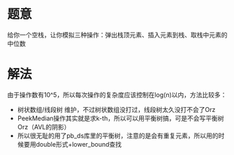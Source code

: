 # 题意

给你一个空栈，让你模拟三种操作：弹出栈顶元素、插入元素到栈、取栈中元素的中位数

# 解法

由于操作数有10^5，所以每次操作的复杂度应该控制在log(n)以内，方法比较多：
- 树状数组/线段树 维护，不过树状数组没打过，线段树太久没打不会了Orz
- PeekMedian操作其实就是求k-th，所以可以用平衡树搞，可是不会写平衡树Orz（AVL的阴影）
- 所以很无耻的用了pb_ds库里的平衡树，注意的是会有重复元素，所以用的时候要用double形式+lower_bound查找